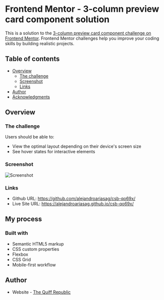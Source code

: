 # Frontend Mentor - 3-column preview card component solution

This is a solution to the [3-column preview card component challenge on Frontend Mentor](https://www.frontendmentor.io/challenges/3column-preview-card-component-pH92eAR2-). Frontend Mentor challenges help you improve your coding skills by building realistic projects.

## Table of contents

- [Overview](#overview)
  - [The challenge](#the-challenge)
  - [Screenshot](#screenshot)
  - [Links](#links)
- [Author](#author)
- [Acknowledgments](#acknowledgments)

## Overview

### The challenge

Users should be able to:

- View the optimal layout depending on their device's screen size
- See hover states for interactive elements

### Screenshot

![Screenshot](https://github.com/alejandroariasag/csb-qo69x/blob/gh-pages/images/screenshot.png?raw=true)

### Links

- Github URL: https://github.com/alejandroariasag/csb-qo69x/
- Live Site URL: https://alejandroariasag.github.io/csb-qo69x/

## My process

### Built with

- Semantic HTML5 markup
- CSS custom properties
- Flexbox
- CSS Grid
- Mobile-first workflow

## Author

- Website - [The Quiff Republic](https://www.thequiffrepublic.com)
